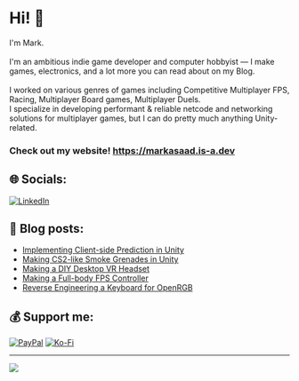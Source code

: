 # Hi! 👋
I'm Mark.<br><br>I'm an ambitious indie game developer and computer hobbyist — I make games, electronics, and a lot more you can read about on my Blog.<br><br>I worked on various genres of games including Competitive Multiplayer FPS, Racing, Multiplayer Board games, Multiplayer Duels. <br>I specialize in developing performant & reliable netcode and networking solutions for multiplayer games, but I can do pretty much anything Unity-related.

### Check out my website! https://markasaad.is-a.dev

## 🌐 Socials:
[![LinkedIn](https://img.shields.io/badge/LinkedIn-%230077B5.svg?logo=linkedin&logoColor=white)](https://www.linkedin.com/in/mark-asaad-4ab413301/)
  
## 📝 Blog posts:
<!-- BLOGPOSTS:START -->
- [Implementing Client-side Prediction in Unity](https://www.markasaad.dev/blog/client-side-prediction)
- [Making CS2-like Smoke Grenades in Unity](https://www.markasaad.dev/blog/cs2-smoke)
- [Making a DIY Desktop VR Headset](https://www.markasaad.dev/blog/diy-vr)
- [Making a Full-body FPS Controller](https://www.markasaad.dev/blog/fullbody-fps)
- [Reverse Engineering a Keyboard for OpenRGB](https://www.markasaad.dev/blog/reverse-engineering-keyboard)
<!-- BLOGPOSTS:END -->

## 💰 Support me:
[![PayPal](https://img.shields.io/badge/PayPal-00457C?style=for-the-badge&logo=paypal&logoColor=white)](https://paypal.me/Hexapoly) 
[![Ko-Fi](https://img.shields.io/badge/Ko--fi-F16061?style=for-the-badge&logo=ko-fi&logoColor=white)](https://ko-fi.com/markasaad) 

---
[![](https://visitcount.itsvg.in/api?id=voltonik&icon=5&color=10)](https://visitcount.itsvg.in)

<!-- Proudly created with GPRM ( https://gprm.itsvg.in ) -->
